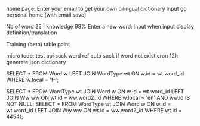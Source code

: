 
home page: Enter your email to get your own bilingual dictionary
input go personal home (with email save)

Nb of word 25 | knowledge 98%
Enter a new word:
input
when input display definition/translation
 
Training (beta) 
table point

micro todo:
test api suck word ref
auto suck if word not exist
cron 12h generate json dictionary



SELECT * FROM Word w LEFT JOIN WordType wt ON w.id = wt.word_id WHERE w.local = 'fr';


SELECT * FROM WordType wt JOIN Word w ON w.id = wt.word_id LEFT JOIN Ww ww ON wt.id = ww.word2_id WHERE w.local = 'en' AND ww.id IS NOT NULL;
SELECT * FROM WordType wt JOIN Word w ON w.id = wt.word_id LEFT JOIN Ww ww ON wt.id = ww.word2_id WHERE wt.id = 44541;